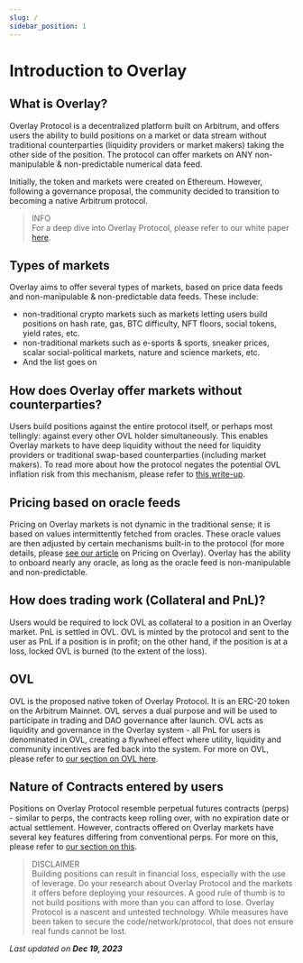 ```yaml
---
slug: /
sidebar_position: 1
---
```


# Introduction to Overlay


## What is Overlay?

Overlay Protocol is a decentralized platform built on Arbitrum, and offers users the ability to build positions on a market or data stream without traditional counterparties (liquidity providers or market makers) taking the other side of the position. The protocol can offer markets on ANY non-manipulable & non-predictable numerical data feed.

Initially, the token and markets were created on Ethereum. However, following a governance proposal, the community decided to transition to becoming a native Arbitrum protocol.



> INFO    
> For a deep dive into Overlay Protocol, please refer to our white paper [here](https://redrct.overlay.market/whitepaper).




## Types of markets

Overlay aims to offer several types of markets, based on price data feeds and non-manipulable & non-predictable data feeds. These include:



* non-traditional crypto markets such as markets letting users build positions on hash rate, gas, BTC difficulty, NFT floors, social tokens, yield rates, etc. 
* non-traditional markets such as e-sports & sports, sneaker prices, scalar social-political markets, nature and science markets, etc. 
* And the list goes on


## How does Overlay offer markets without counterparties?

Users build positions against the entire protocol itself, or perhaps most tellingly: against every other OVL holder simultaneously. This enables Overlay markets to have deep liquidity without the need for liquidity providers or traditional swap-based counterparties (including market makers). To read more about how the protocol negates the potential OVL inflation risk from this mechanism, please refer to [this write-up](https://mirror.xyz/0x7999C7f0b9f2259434b7aD130bBe36723a49E14e/vtmmujPcVINTIVavcsztrYHmP_N1mA4RwgYHmZ8lLdw ).


## Pricing based on oracle feeds

Pricing on Overlay markets is not dynamic in the traditional sense; it is based on values intermittently fetched from oracles. These oracle values are then adjusted by certain mechanisms built-in to the protocol (for more details, please [see our article](https://mirror.xyz/0x7999C7f0b9f2259434b7aD130bBe36723a49E14e/vtmmujPcVINTIVavcsztrYHmP_N1mA4RwgYHmZ8lLdw) on Pricing on Overlay). Overlay has the ability to onboard nearly any oracle, as long as the oracle feed is non-manipulable and non-predictable. 

 ## How does trading work (Collateral and PnL)?

Users would be required to lock OVL as collateral to a position in an Overlay market. PnL is settled in OVL. OVL is minted by the protocol and sent to the user as PnL if a position is in profit; on the other hand, if the position is at a loss, locked OVL is burned (to the extent of the loss).


## OVL

OVL is the proposed native token of Overlay Protocol. It is an ERC-20 token on the Arbitrum Mainnet. OVL serves a dual purpose and will be used to participate in trading and DAO governance after launch. OVL acts as liquidity and governance in the Overlay system - all PnL for users is denominated in OVL, creating a flywheel effect where utility, liquidity and community incentives are fed back into the system. For more on OVL, please refer to [our section on OVL here](https://overlay-docs-git-doc-ovl-update-overlayprotocol.vercel.app/Concepts%20Explained/OVL).


## Nature of Contracts entered by users

Positions on Overlay Protocol resemble perpetual futures contracts (perps) - similar to perps, the contracts keep rolling over, with no expiration date or actual settlement. However, contracts offered on Overlay markets have several key features differing from conventional perps. For more on this, please refer to [our section on this](https://overlay-docs-git-doc-ovl-update-overlayprotocol.vercel.app/Concepts%20Explained/How%20is%20Overlay%20different).


> DISCLAIMER     
> Building positions can result in financial loss, especially with the use of leverage. Do your research about Overlay Protocol and the markets it offers before deploying your resources. A good rule of thumb is to not build positions with more than you can afford to lose. Overlay Protocol is a nascent and untested technology. While measures have been taken to secure the code/network/protocol, that does not ensure real funds cannot be lost.


<p style={{textAlign: 'right'}}>
<em>Last updated on <strong>Dec 19, 2023</strong></em></p>
